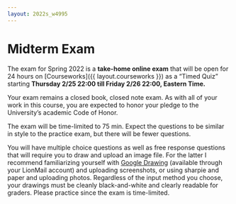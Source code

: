 ```yaml
---
layout: 2022s_w4995
---
```


# Midterm Exam

The exam for Spring 2022 is a **take-home online exam** that will be open for 24 hours on [Courseworks]({{ layout.courseworks }}) as a “Timed Quiz” starting **Thursday 2/25 22:00 till Friday 2/26 22:00, Eastern Time.**

Your exam remains a closed book, closed note exam. As with all of your work in this course, you are expected to honor your pledge to the University’s academic Code of Honor.

The exam will be time-limited to 75 min. Expect the questions to be similar in style to the practice exam, but there will be fewer questions.

You will have multiple choice questions as well as free response questions that will require you to draw and upload an image file. For the latter I recommend familiarizing yourself with [Google Drawing](https://docs.google.com/drawings/) (available through your LionMail account) and uploading screenshots, or using sharpie and paper and uploading photos. Regardless of the input method you choose, your drawings must be cleanly black-and-white and clearly readable for graders. Please practice since the exam is time-limited.
